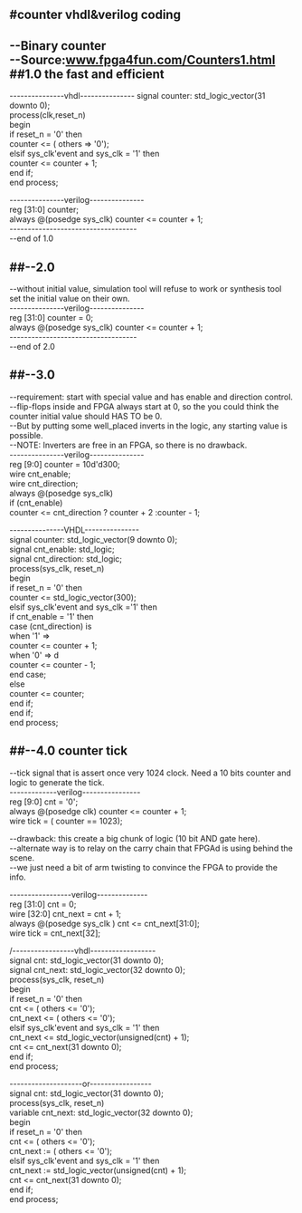 #counter vhdl&verilog coding<br>
----------------------------
--Binary counter<br>
--Source:www.fpga4fun.com/Counters1.html<br>
##1.0 the fast and efficient<br>
----------------------------------
---------------vhdl---------------
signal counter:  std_logic_vector(31 downto 0);<br>
process(clk,reset_n)<br>
begin<br>
  if reset_n = '0' then<br>
    counter <= ( others => '0');<br>
  elsif sys_clk'event and sys_clk = '1' then<br>
    counter <= counter + 1;<br>
  end if;<br>
end process;<br>

---------------verilog---------------<br>
reg [31:0] counter;<br>
always @(posedge sys_clk) counter <= counter + 1;<br>
-----------------------------------<br>
--end of 1.0<br>

##--2.0<br>
------------------------------------
--without initial value, simulation tool will refuse to work or synthesis tool set the initial value on their own.<br>
---------------verilog---------------<br>
reg [31:0] counter = 0;<br>
always @(posedge sys_clk) counter <= counter + 1;<br>
-----------------------------------<br>
--end of 2.0<br>

##--3.0<br>
--------------------------------------
--requirement: start with special value and has enable and direction control.<br>
--flip-flops inside and FPGA always start at 0, so the you could think the counter initial value should HAS TO be 0.<br>
--But by putting some well_placed inverts in the logic, any starting value is possible.<br>
--NOTE: Inverters are free in an FPGA, so there is no drawback.<br>
---------------verilog---------------<br>
reg [9:0] counter = 10d'd300;<br>
wire cnt_enable;<br>
wire cnt_direction;<br>
always @(posedge sys_clk)<br>
  if (cnt_enable)<br>
    counter <= cnt_direction ? counter + 2 :counter - 1;<br>

---------------VHDL---------------<br>
signal counter: std_logic_vector(9 downto 0);<br>
signal cnt_enable: std_logic;<br>
signal cnt_direction: std_logic;<br>
process(sys_clk, reset_n)<br>
begin<br>
  if reset_n = '0' then<br>
    counter <= std_logic_vector(300);<br>
  elsif sys_clk'event and sys_clk ='1' then<br>
     if cnt_enable = '1' then<br>
       case (cnt_direction) is<br>
       when '1' =><br>
         counter <= counter + 1;<br>
       when '0' => d<br>
         counter <= counter - 1;<br>
       end case;<br>
     else<br>
       counter <= counter;<br>
     end if;<br>
  end if;<br>
end process;<br>

##--4.0 counter tick<br>
--------------------------------------
--tick signal that is assert once very 1024 clock. Need a 10 bits counter and logic to generate the tick.<br>
-------------verilog----------------<br>
reg [9:0] cnt = '0';<br>
always @(posedge clk) counter <= counter + 1;<br>
wire tick = ( counter == 1023);<br>

--drawback: this create a big chunk of logic (10 bit AND gate here).<br>
--alternate way is to relay on the carry chain that FPGAd is using behind the scene.<br>
--we just need a bit of arm twisting to convince the FPGA to provide the info.<br>

-----------------verilog--------------<br>
reg [31:0] cnt = 0;<br>
wire [32:0] cnt_next = cnt + 1;<br>
always @(posedge sys_clk ) cnt <= cnt_next[31:0];<br>
wire tick = cnt_next[32];<br>

/-----------------vhdl------------------<br>
signal cnt: std_logic_vector(31 downto 0);<br>
signal cnt_next: std_logic_vector(32 downto 0);<br>
process(sys_clk, reset_n)<br>
begin<br>
  if reset_n = '0' then<br>
    cnt <= ( others <= '0');<br>
    cnt_next <= ( others <= '0');<br>
  elsif sys_clk'event and sys_clk = '1' then<br>
    cnt_next <= std_logic_vector(unsigned(cnt) + 1);<br>
    cnt <= cnt_next(31 downto 0);<br>
  end if;<br>
end process;<br>

--------------------or-----------------<br>
signal cnt: std_logic_vector(31 downto 0);<br>
process(sys_clk, reset_n)<br>
variable cnt_next: std_logic_vector(32 downto 0);<br>
begin<br>
  if reset_n = '0' then<br>
    cnt <= ( others <= '0');<br>
    cnt_next := ( others <= '0');<br>
  elsif sys_clk'event and sys_clk = '1' then<br>
    cnt_next := std_logic_vector(unsigned(cnt) + 1);<br>
    cnt <= cnt_next(31 downto 0);<br>
  end if;<br>
end process;<br>







